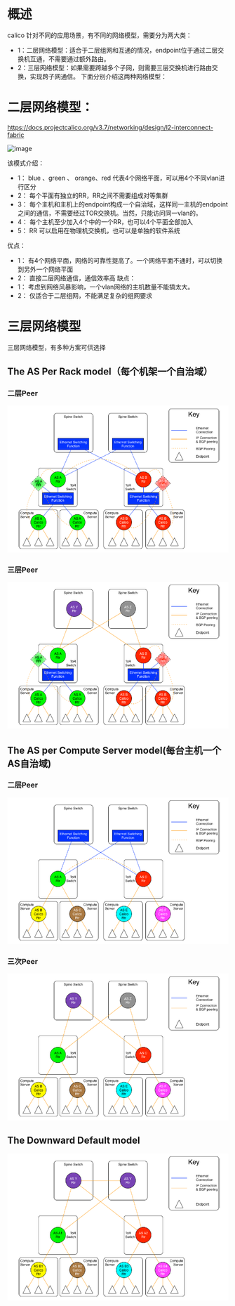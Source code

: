 # 概述
calico 针对不同的应用场景，有不同的网络模型，需要分为两大类：
- 1：二层网络模型：适合于二层组网和互通的情况，endpoint位于通过二层交换机互通，不需要通过额外路由。
- 2：三层网络模型：如果需要跨越多个子网，则需要三层交换机进行路由交换，实现跨子网通信。
下面分别介绍这两种网络模型：

# 二层网络模型：
https://docs.projectcalico.org/v3.7/networking/design/l2-interconnect-fabric

![image](https://github.com/zhaoshouzhong/Calico/raw/master/images/l2-rr-spine-planes.jpg)

该模式介绍：
- 1： blue 、green 、 orange、red 代表4个网络平面，可以用4个不同vlan进行区分
- 2： 每个平面有独立的RR，RR之间不需要组成对等集群
- 3： 每个主机和主机上的endpoint构成一个自治域，这样同一主机的endpoint之间的通信，不需要经过TOR交换机。当然，只能访问同一vlan的。
- 4： 每个主机至少加入4个中的一个RR，也可以4个平面全部加入
- 5： RR 可以启用在物理机交换机，也可以是单独的软件系统

优点：
- 1： 有4个网络平面，网络的可靠性提高了。一个网络平面不通时，可以切换到另外一个网络平面
- 2： 直接二层网络通信，通信效率高
缺点：
- 1： 考虑到网络风暴影响，一个vlan网络的主机数量不能搞太大。
- 2： 仅适合于二层组网，不能满足复杂的组网要求

# 三层网络模型
三层网络模型，有多种方案可供选择
## The AS Per Rack model（每个机架一个自治域）
### 二层Peer
![image](https://github.com/zhaoshouzhong/Calico/raw/master/images/l3-fabric-diagrams-as-rack-l2-spine.png)

### 三层Peer
![image](https://github.com/zhaoshouzhong/Calico/raw/master/images/l3-fabric-diagrams-as-rack-l3-spine.png)

## The AS per Compute Server model(每台主机一个AS自治域)
### 二层Peer
![image](https://github.com/zhaoshouzhong/Calico/raw/master/images/l3-fabric-diagrams-as-server-l2-spine.png)

### 三次Peer
![image](https://github.com/zhaoshouzhong/Calico/raw/master/images/l3-fabric-diagrams-as-server-l3-spine.png)

## The Downward Default model
![image](https://github.com/zhaoshouzhong/Calico/raw/master/images/l3-fabric-downward-default.png)
